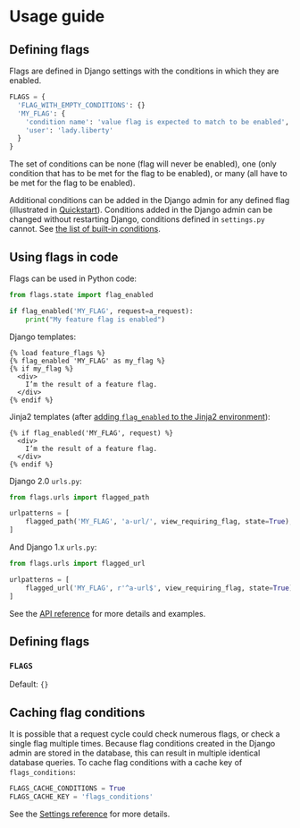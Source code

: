 # Usage guide

## Defining flags

Flags are defined in Django settings with the conditions in which they are enabled.

```python
FLAGS = {
  'FLAG_WITH_EMPTY_CONDITIONS': {}
  'MY_FLAG': {
    'condition name': 'value flag is expected to match to be enabled',
    'user': 'lady.liberty'
  }
}
```

The set of conditions can be none (flag will never be enabled), one (only condition that has to be met for the flag to be enabled), or many (all have to be met for the flag to be enabled).

Additional conditions can be added in the Django admin for any defined flag (illustrated in [Quickstart](../#quickstart)). Conditions added in the Django admin can be changed without restarting Django, conditions defined in `settings.py` cannot. See [the list of built-in conditions](conditions).

## Using flags in code

Flags can be used in Python code:

```python
from flags.state import flag_enabled

if flag_enabled('MY_FLAG', request=a_request):
    print("My feature flag is enabled")	
```

Django templates:

```django
{% load feature_flags %}
{% flag_enabled 'MY_FLAG' as my_flag %}
{% if my_flag %}
  <div>
    I’m the result of a feature flag.   
  </div>
{% endif %}
```

Jinja2 templates (after [adding `flag_enabled` to the Jinja2 environment](api/jinja2/)):

```jinja
{% if flag_enabled('MY_FLAG', request) %}
  <div>
    I’m the result of a feature flag.   
  </div>
{% endif %}
```

Django 2.0 `urls.py`:

```python
from flags.urls import flagged_path

urlpatterns = [
    flagged_path('MY_FLAG', 'a-url/', view_requiring_flag, state=True),
]
```

And Django 1.x `urls.py`:

```python
from flags.urls import flagged_url

urlpatterns = [
    flagged_url('MY_FLAG', r'^a-url$', view_requiring_flag, state=True),
]
```

See the [API reference](/api/state) for more details and examples.

## Defining flags

### `FLAGS`

Default: `{}`


## Caching flag conditions

It is possible that a request cycle could check numerous flags, or check a single flag multiple times. Because flag conditions created in the Django admin are stored in the database, this can result in multiple identical database queries. To cache flag conditions with a cache key of `flags_conditions`:

```python
FLAGS_CACHE_CONDITIONS = True
FLAGS_CACHE_KEY = 'flags_conditions'
```

See the [Settings reference](settings/) for more details.
